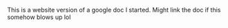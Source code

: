 This is a website version of a google doc I started. Might link the doc if this somehow blows up lol

